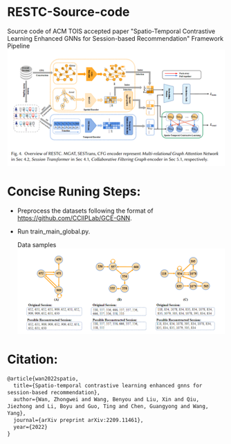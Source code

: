 # RESTC-Source-code
Source code of ACM TOIS accepted paper "Spatio-Temporal Contrastive Learning Enhanced GNNs for Session-based Recommendation"
Framework Pipeline ![image info](./fig2.jpg)

# Concise Runing Steps:

- Preprocess the datasets following the format of https://github.com/CCIIPLab/GCE-GNN.
- Run train_main_global.py.

  Data samples ![image info](./fig1.jpg)

# Citation:
```
@article{wan2022spatio,
  title={Spatio-temporal contrastive learning enhanced gnns for session-based recommendation},
  author={Wan, Zhongwei and Wang, Benyou and Liu, Xin and Qiu, Jiezhong and Li, Boyu and Guo, Ting and Chen, Guangyong and Wang, Yang},
  journal={arXiv preprint arXiv:2209.11461},
  year={2022}
}
```
